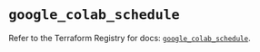 # `google_colab_schedule`

Refer to the Terraform Registry for docs: [`google_colab_schedule`](https://registry.terraform.io/providers/hashicorp/google-beta/6.33.0/docs/resources/google_colab_schedule).
